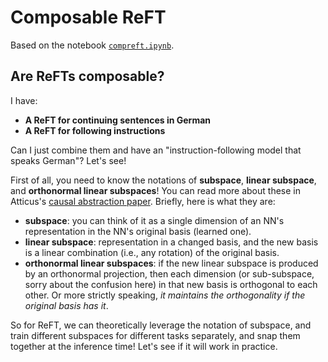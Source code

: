 # Composable ReFT
Based on the notebook [`compreft.ipynb`](https://github.com/stanfordnlp/pyreft/blob/main/examples/composition/compreft.ipynb).


## Are ReFTs composable?

I have:

- **A ReFT for continuing sentences in German**
- **A ReFT for following instructions**

Can I just combine them and have an "instruction-following model that speaks German"? Let's see!

First of all, you need to know the notations of **subspace**, **linear subspace**, and **orthonormal linear subspaces**! You can read more about these in Atticus's [causal abstraction paper](https://arxiv.org/abs/2301.04709). Briefly, here is what they are:

- **subspace**: you can think of it as a single dimension of an NN's representation in the NN's original basis (learned one).
- **linear subspace**: representation in a changed basis, and the new basis is a linear combination (i.e., any rotation) of the original basis.
- **orthonormal linear subspaces**: if the new linear subspace is produced by an orthonormal projection, then each dimension (or sub-subspace, sorry about the confusion here) in that new basis is orthogonal to each other. Or more strictly speaking, *it maintains the orthogonality if the original basis has it*.

So for ReFT, we can theoretically leverage the notation of subspace, and train different subspaces for different tasks separately, and snap them together at the inference time! Let's see if it will work in practice.

